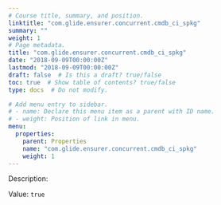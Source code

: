 ```yaml
---
# Course title, summary, and position.
linktitle: "com.glide.ensurer.concurrent.cmdb_ci_spkg"
summary: ""
weight: 1
# Page metadata.
title: "com.glide.ensurer.concurrent.cmdb_ci_spkg"
date: "2018-09-09T00:00:00Z"
lastmod: "2018-09-09T00:00:00Z"
draft: false  # Is this a draft? true/false
toc: true  # Show table of contents? true/false
type: docs  # Do not modify.

# Add menu entry to sidebar.
# - name: Declare this menu item as a parent with ID name.
# - weight: Position of link in menu.
menu:
  properties:
    parent: Properties
    name: "com.glide.ensurer.concurrent.cmdb_ci_spkg"
    weight: 1
---
```


Description: 


Value: `true`